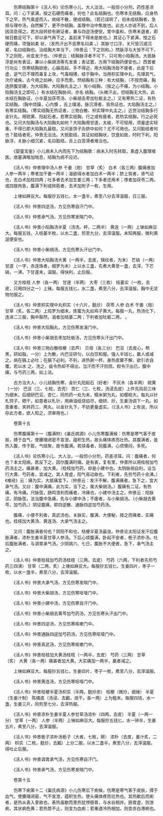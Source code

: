 <!-- { "loadSidebar": true } -->
　　伤寒结胸第十《活人书》论伤寒小儿、大人治法，一般但小分剂，药性差凉耳。问：心下紧满，按之石硬而痛者，何也？此名结胸也。伤寒本无结胸，应身热下之早，热气乘虚而入，痞结不散，便成结胸。（若已误转了，初未成结胸者，急频与理中汤，自然解了，更不作结胸，盖理中治中焦故也。此古人亦说不到，后人因消息得之。若大段转损有厥证者，兼与四逆汤便安。胃中虽和，伤寒未退者，即候日数足可下，却以承气再下之，盖前来下得末是故也。）其证心下紧满，按之石硬而痛，项强如柔 状，（发热汗出不恶寒名曰柔 。）其脉寸口浮，关尺皆沉或沉紧，名曰结胸也。治结胸大率当下，（仲景云：下之则和。）然脉浮与大皆不可下，下之则死，尚宜发汗也。（仲景云：结胸脉浮者不可下，只可用小陷胸汤。大抵脉浮是尚有表证，兼以小柴胡汤等先发表；表证罢，方用下结胸药便安也。）西晋崔行功云：伤寒结胸欲绝，心膈高起，手不得近，用大陷胸汤皆不瘥者，此是下后虚，逆气已不理而毒复上攻，气毒相搏，结于胸中。当用枳实理中丸，先理其气，次疗诸疾。古今用之如神，应手而愈。然结胸有三种：有大结胸，（不按而痛，胸连脐腹坚硬，为大结胸，大陷胸丸主之。）有小结胸，（按之心不痛，为小结胸。小陷胸汤主之即可。）有水结在胸胁间，亦名 结胸。（头微汗出，但结胸无大热，此水结在胸胁证，小半夏加茯苓汤、小柴胡去枣加牡蛎主之。）又有寒热二证，有热实结胸，（胸中烦躁，心内懊 ，舌上燥渴，脉沉滑者，皆热证也，大陷胸汤主之。）有寒实结胸。（寒实结胸无热证者，三物白散、枳实理中丸主之。）近世治结胸多行金针丸，用硫黄、阳起石者。若寒实结胸，行之或有瘥者，若热实结胸，行之必死也。又问大陷胸汤与大陷胸丸如何？大陷胸用甘遂，太峻，不可轻用，须量虚实轻重，不得已即大陷胸丸最稳。又问圣饼子灸脐中如何？尤不可用也。又问脏结者何也？脏结者死，仲景无治法。大抵脏结，其证如结胸状，饮食如故，时时下利，阳脉浮，关脉小细沉紧，名曰脏结。舌上白苔滑者难治也。

　　《婴童宝鉴》小儿病未入内而先下为结胸歌：病未入时先转取，乘虚入腹理难医。痞塞满喉加喘息，结胸为病不应迟。

　　《活人书》仲景理中汤人参 干姜（炮） 甘草（炙） 白术（各三两）腹痛者加人参一两半；寒者加干姜一两半；渴欲得水者加白术一两半；脐上筑者，肾气动也，去白术加桂四两；吐多者去术加生姜三两；下多者还用术；悸者加茯苓二两。或四肢拘急，腹满下利或转筋者，去术加附子一枚，生用。

　　上锉如麻豆大。每服抄五钱匕，水一盏半，煮至八分去滓温服，日三服。

　　《活人书》仲景四逆汤，方见伤寒自汗门中。

　　《活人书》仲景承气汤，方见伤寒发喘门中。

　　《活人书》仲景小陷胸汤半夏（汤洗、秤，二两半） 黄连（一两）上锉如麻豆大。每服五钱，入栝蒌半枚，以水二盏，煎至九分，去滓温服。未知再服，微利黄涎便安也。

　　《活人书》仲景小柴胡汤，方见伤寒头汗出门中。

　　《活人书》仲景大陷胸汤大黄（一两半，去皮，锦纹者，为末） 芒硝（一两） 甘遂（一字，赤连珠者，细罗为末）上以水三盏，先煮大黄至一盏，去滓，下芒硝，一沸，下甘遂末，温服。得快利，止后服。

　　又方桂枝 人参（各一两） 甘遂（半两） 大枣（三枚） 栝蒌实（一枚，去皮，只用四分之一）上锉。每服五钱匕，水二盏，煮至八分，去滓温服。胸中无坚物勿服之。

　　《活人书》仲景枳实理中丸枳实（十六片，麸炒） 茯苓 人参 白术 干姜（炮） 甘草（炙。各二两）上捣罗为细末，炼蜜为丸如鸡子黄大。每服一丸，热汤化下，连进二三服，胸中豁然。渴者加栝蒌二两；下利者加牡蛎二两， 。

　　《活人书》仲景大陷胸丸，方见伤寒发渴门中。

　　《活人书》仲景小柴胡去枣加牡蛎汤，方见伤寒头汗出门中。

　　《活人书》仲景三物白散桔梗（去芦） 贝母（各三分） 巴豆（去皮心，熬黑，研如脂，一分）上为散，内巴豆研匀，以白饮和服。强人半钱匕，羸人或减之。病在膈上必吐；在膈下必利。不利，进热粥一杯。身热皮粟不解，欲引衣自覆。若以水 之、洗之，益令热却不得出，当汗而不汗则烦。假令汗出已，腹中痛，与芍药三两，如上法。

　　古方治大人、小儿结胸伤寒，金针丸阳起石（好者） 不灰木（各半两） 硫黄（一分） 巴豆（三、七粒，去壳） 杏仁（三、七枚，汤浸去皮）上件先捣前三味为细末，后细研巴豆、杏仁，同煎药一处为末，糯米粥为丸，如樱桃大。每丸以针札窍子，晒干，如患者以札针，用麻油纸烧焰尽，细研、炒，生姜汤调下一丸。如患重者，夹转药三、两丸，以金针丸下，不妨更量虚实。（《活人书》上有说，所以存此方者，欲人知之，须审用也。）

　　卷第十五

　　伤寒腹痛第十一（腹满附）《巢氏病源》小儿伤寒腹满候：伤寒是寒气客于皮肤，搏于血气，使腠理闭密不宣泄，蕴积生热，故头痛体疼而壮热。其腹满者，是热入腹，传于脏，气结聚，故令腹满。若挟毒者，则腹满，心烦懊闷，多死。

　　《活人书》论伤寒小儿、大人治，一般但小分剂，药差凉耳。问：腹痛者，何也？本太阳病，医反下之，因尔腹满时痛。是有表，复有里，仲景所以用桂枝加芍药汤主之。痛甚者，加大黄。（桂枝加芍药，却是小建中也。太阴脉弱自利，设当行大黄、芍药者，宜减之。其人胃虚，阳气易动故也。下利者，先煎芍药十余沸。）《难经》云：痛为实，大抵痛宜下。（仲景云：发汗不解，腹满痛者，急下之，宜大承气汤。又曰：腹中满痛，此为实，当下之，属大柴胡汤。）腹痛有二证。有热痛，有冷痛。尺脉弦，肠鸣泄利而痛者，冷痛也，小建中汤主之。仲景云：阳脉涩，阴脉弦，法当腹中急痛，先与小建中汤；不瘥者，与小柴胡汤。（小柴胡去黄芩，加芍药。）阴证腹痛，即四逆散、通脉四逆加芍药汤。

　　腹痛，小便不利者，真武汤也。关脉实，腹满、大便秘，按之而痛者，实痛也。桂枝加大黄汤、黄连汤、大承气汤主之。

　　又问：腹胀满者何也？阴阳不和也，桔梗半夏汤最良。仲景论太阳证发汗后腹胀满者，浓朴生姜半夏甘草人参汤。下后心烦腹满，卧起不安者，栀子浓朴汤。吐后腹胀满者，与调胃承气汤。少阴病六、七日，腹胀不大便者，急下，承气汤主之。

　　《活人书》仲景桂枝加芍药汤桂枝（三两，去皮） 芍药（六两，下利者先煎芍药三四沸） 甘草（二两，炙）上锉如麻豆大。每服抄五钱匕，生姜四片，枣子一枚，以水一盏半，煮至八分，去滓温服。

　　《活人书》仲景大承气汤，方见伤寒发喘门中。

　　《活人书》仲景大柴胡汤，方见伤寒呕噎门中。

　　《活人书》仲景小建中汤，方见伤寒自汗门中。

　　《活人书》仲景小柴胡去黄芩加芍药汤，方见伤寒头汗出门中。

　　《活人书》仲景四逆汤，方见伤寒咳嗽门中。

　　《活人书》仲景通脉四逆加芍药汤，方见伤寒呕噎门中。

　　《活人书》仲景真武汤，方见伤寒咳嗽门中。

　　《活人书》仲景桂枝加大黄汤桂枝（一两半，去皮） 芍药（三两） 甘草（炙） 大黄（各一两）痛甚者加大黄。大实痛加一两半，羸者减之。

　　上锉如麻豆大。每服抄五钱匕，生姜四片，枣子一枚，煮至八分，去滓温服。

　　《活人书》仲景黄连汤，方见伤寒呕噎门中。

　　《活人书》仲景桔梗半夏汤枳实（半两，麸炒赤） 桔梗（微炒，细锉） 半夏（生姜汁制） 陈橘皮（汤浸、去瓤，焙干。各一两）上为粗末。每服四钱，水一盏，生姜三片，同煎至七分，去滓热服。

　　《活人书》仲景浓朴生姜半夏人参甘草汤浓朴（四两，去皮） 半夏（一两一分） 甘草（一两） 人参（半两）上锉如麻豆大。每服抄五钱匕，水一钟半，生姜五片，煮至八分，去滓温服。

　　《活人书》仲景栀子浓朴汤栀子（大者，七枚，掰） 浓朴（去皮，姜汁炙，二两） 枳实（二枚，麸炒，去瓤）上分二服，以水二盏半，煮至八分，去滓温服。得吐止后服。

　　《活人书》仲景调胃承气汤，方见伤寒自汗门。

　　《活人书》仲景承气汤，方见伤寒发喘门中。

　　卷第十五

　　伤寒下痢第十二《巢氏病源》小儿伤寒后下痢候，伤寒是寒气客于皮肤，搏于血气，使腠理闭密，气不宣泄，蕴积生热，使头痛体疼而壮热也。其热歇后而痢者，是热从表入里故也。表热虽歇而里热犹停肠胃，与水谷相并。肠胃虚，则泄痢，其状痢色黄；若热势不止，则变为血痢；若重遇冷热相加，则变赤白滞痢也。

